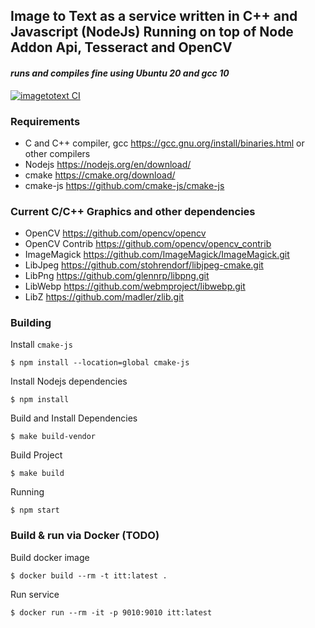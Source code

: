 ## Image to Text as a service written in C++ and Javascript (NodeJs) Running on top of Node Addon Api, Tesseract and OpenCV

#### ***runs and compiles fine using Ubuntu 20 and gcc 10***

[![imagetotext CI](https://github.com/lowlevelid/imagetotext/actions/workflows/ci.yml/badge.svg)](https://github.com/lowlevelid/imagetotext/actions/workflows/ci.yml)

### Requirements
- C and C++ compiler, gcc https://gcc.gnu.org/install/binaries.html or other compilers
- Nodejs https://nodejs.org/en/download/
- cmake https://cmake.org/download/
- cmake-js https://github.com/cmake-js/cmake-js

### Current C/C++ Graphics and other dependencies
- OpenCV https://github.com/opencv/opencv
- OpenCV Contrib https://github.com/opencv/opencv_contrib
- ImageMagick https://github.com/ImageMagick/ImageMagick.git
- LibJpeg https://github.com/stohrendorf/libjpeg-cmake.git
- LibPng https://github.com/glennrp/libpng.git
- LibWebp https://github.com/webmproject/libwebp.git
- LibZ https://github.com/madler/zlib.git

### Building

Install `cmake-js`
```shell
$ npm install --location=global cmake-js
```

Install Nodejs dependencies
```shell
$ npm install
```

Build and Install Dependencies
```shell
$ make build-vendor
```

Build Project
```shell
$ make build
```

Running
```shell
$ npm start
```

### Build & run via Docker (TODO)

Build docker image
```shell
$ docker build --rm -t itt:latest .
```

Run service
```shell
$ docker run --rm -it -p 9010:9010 itt:latest
```
